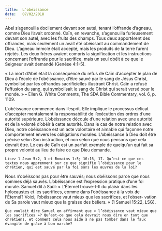 ```yaml
---
title:  L’obéissance
date:   07/02/2018
---
```


Abel s’agenouilla docilement devant son autel, tenant l’offrande d’agneau, comme Dieu l’avait ordonné. Caïn, en revanche, s’agenouilla furieusement devant son autel, avec les fruits des champs. Tous deux apportèrent des offrandes, mais seulement un avait été obéissant au commandement de Dieu. L’agneau immolé était accepté, mais les produits de la terre furent rejetés. Les deux frères avaient compris la signification et les instructions concernant l’offrande pour le sacrifice, mais un seul obéit à ce que le Seigneur avait demandé (Genèse 4:1-5). 

« La mort d’Abel était la conséquence du refus de Caïn d’accepter le plan de Dieu à l’école de l’obéissance, d’être sauvé par le sang de Jésus Christ, symbolisé par les offrandes sacrificielles illustrant Christ. Caïn a refusé l’effusion du sang, qui symbolisait le sang de Christ qui serait versé pour le monde. » – Ellen G. White Comments, The SDA Bible Commentary, vol. 6, p. 1109. 

L’obéissance commence dans l’esprit. Elle implique le processus délicat d’accepter mentalement la responsabilité de l’exécution des ordres d’une autorité supérieure. L’obéissance découle d’une relation avec une autorité et de la volonté d’obéir à cette autorité. Dans le cas de notre relation avec Dieu, notre obéissance est un acte volontaire et aimable qui façonne notre comportement envers les obligations morales. L’obéissance à Dieu doit être précise selon Son instruction, et non selon que nous pensons que cela devrait être. Le cas de Caïn est un parfait exemple de quelqu’un qui fait sa propre volonté au lieu de faire ce que Dieu demande. 

`Lisez 1 Jean 5:2, 3 et Romains 1:5; 10:16, 17. Qu’est-ce que ces textes nous apprennent sur ce que signifie l’obéissance pour le chrétien, qui est sauvé par la foi sans les œuvres de la loi?`

Nous n’obéissons pas pour être sauvés; nous obéissons parce que nous sommes déjà sauvés. L’obéissance est l’expression pratique d’une foi morale. Samuel dit à Saül: « L’Éternel trouve-t-Il du plaisir dans les holocaustes et les sacrifices, comme dans l’obéissance à la voix de l’Éternel? Voici, l’obéissance vaut mieux que les sacrifices, et l’obser- vation de Sa parole vaut mieux que la graisse des béliers. » (1 Samuel 15:22, LSG). 

`Que voulait dire Samuel en affirmant que « l’obéissance vaut mieux que les sacrifices »? Qu’est-ce que cela devrait nous dire en tant que chrétiens, et comment cela nous aide à ne pas tomber dans le faux évangile de grâce à bon marché?`